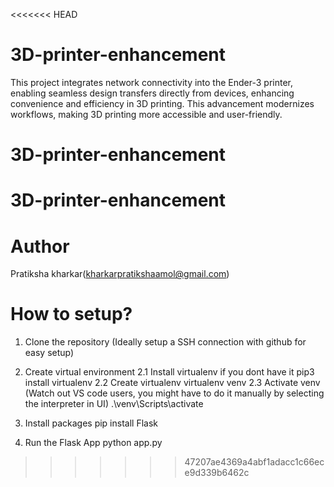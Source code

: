 <<<<<<< HEAD
# 3D-printer-enhancement
This project integrates network connectivity into the Ender-3 printer, enabling seamless design transfers directly from devices, enhancing convenience and efficiency in 3D printing. This advancement modernizes workflows, making 3D printing more accessible and user-friendly.
# 3D-printer-enhancement
# 3D-printer-enhancement
# Author
Pratiksha kharkar(kharkarpratikshaamol@gmail.com)
# How to setup?
1. Clone the repository (Ideally setup a SSH connection with github for easy setup)

2. Create virtual environment
2.1 Install virtualenv if you dont have it
    pip3 install virtualenv
2.2 Create virtualenv
    virtualenv venv
2.3 Activate venv (Watch out VS code users, you might have to do it manually by selecting the interpreter in UI)
   .\venv\Scripts\activate
3. Install  packages
  pip install Flask
4. Run the Flask App
   python app.py
>>>>>>> 47207ae4369a4abf1adacc1c66ece9d339b6462c
